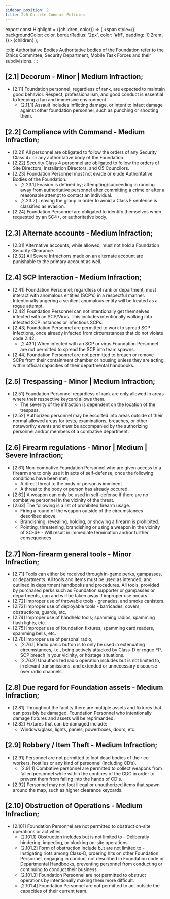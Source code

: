 ```yaml
---
sidebar_position: 2
title: 2.0 On-site Conduct Policies
---
```


export const Highlight = ({children, color}) => (
<span
style={{
      backgroundColor: color,
      borderRadius: '2px',
      color: '#fff',
      padding: '0.2rem',
    }}>
{children}
</span>
);



:::tip Authoritative Bodies
Authoritative bodies of the Foundation refer to the <Highlight color="#3d9c1a">Ethics Committee</Highlight>, <Highlight color="#7a7d80">Security Department</Highlight>, <Highlight color="#3269a8">Mobile Task Forces</Highlight> and their subdivisions.
:::

## [2.1] Decorum - <Highlight color="#403f3d">Minor</Highlight> | <Highlight color="#c29429">Medium</Highlight> Infraction;
- [2.11] Foundation personnel, regardless of rank, are expected to maintain good behavior. Respect, professionalism, and good conduct is essential to keeping a fun and immersive environment.
  - [2.11.1] Assault includes inflicting damage, or intent to infact damage against other foundation personnel, such as punching or shooting them.

## [2.2] Compliance with Command - <Highlight color="#c29429">Medium Infraction</Highlight>;
- [2.21] All personnel are obligated to follow the orders of any Security Class 4+ or any authoritative body of the Foundation. 
- [2.22] Security Class 4 personnel are obligated to follow the orders of Site Directors, Installation Directors, and O5 Councilors. 
- [2.23]  Foundation Personnel must not evade or elude Authoritative Bodies of the Foundation.
  - [2.23.1] Evasion is defined by; attempting/succeeding in running away from authoritative personnel after committing a crime or after a reasonable attempt to contact an individual. 
  - [2.23.2] Leaving the group in order to avoid a Class E sentence is classified as evasion. 
- [2.24] Foundation Personnel are obligated to identify themselves when requested by an SC4+, or authoritative body.

## [2.3] Alternate accounts - <Highlight color="#c29429">Medium Infraction</Highlight>;
- [2.31] Alternative accounts, while allowed, must not hold a Foundation Security Clearance. 
- [2.32] All Severe Infractions made on an alternate account are punishable to the primary account as well. 


## [2.4] SCP Interaction - <Highlight color="#c29429">Medium Infraction</Highlight>;
- [2.41] Foundation Personnel, regardless of rank or department, must interact with anomalous entities (SCP’s) in a respectful manner. Intentionally angering a sentient anomalous entity will be treated as a rogue attempt.
- [2.42] Foundation Personnel can not intentionally get themselves infected with an SCP/Virus. This includes intentionally walking into infected SCP instances or infectious SCPs.
- [2.43] Foundation Personnel are permitted to work to spread SCP infections, once already infected from circumstances that do not violate code 2.42.
  - [2.43.1] When infected with an SCP or virus Foundation Personnel are not permitted to spread the SCP into team spawns.
- [2.44] Foundation Personnel are not permitted to breach or remove SCPs from their containment chamber or housing unless they are acting within official capacities of their departmental handbooks.

## [2.5] Trespassing - <Highlight color="#403f3d">Minor</Highlight> | <Highlight color="#c29429">Medium Infraction</Highlight>;
- [2.51] Foundation Personnel regardless of rank are only allowed in areas where their respective keycard allows them. 
  - The severity of the infraction is dependent on the location of the trespass.
- [2.52] Authorized personnel may be escorted into areas outside of their normal allowed areas for tests, examinations, breaches, or other noteworthy events and *must* be accompanied by the authorizing personnel and/or members of a combative department. 

## [2.6] Firearm regulations - <Highlight color="#403f3d">Minor</Highlight> | <Highlight color="#c29429">Medium</Highlight> | <Highlight color="#e05122">Severe</Highlight> Infraction;
- [2.61] Non-combative Foundation Personnel who are given access to a firearm are to only use it in acts of self-defense, once the following conditions have been met;
  - A direct threat to the body or person is imminent 
  - A threat to the body or person has already occured. 
- [2.62] A weapon can only be used in self-defense if there are no combative personnel in the vicinity of the threat.
- [2.63] The following is a list of prohibited firearm usage. 
  - Firing a round of the weapon outside of the circumstances described above. 
  - Brandishing, revealing, holding, or showing a firearm is prohibited. 
  - Pointing, threatening, brandishing or using a weapon in the vicinity of SC-4+ - Will result in immediate termination and/or further consequences

## [2.7] Non-firearm general tools - <Highlight color="#403f3d">Minor Infraction</Highlight>;
- [2.71] Tools can either be received through in-game perks, gampasses, or departments. All tools and items must be used as intended, and outlined in department handbooks and procedures. All tools, provided by purchased perks such as Foundation supporter or gampasses or departments, can and will be taken away if improper use occurs.
- [2.72] Improper use of throwable tools - grenades, and smoke canisters. 
- [2.73] Improper use of deployable tools - barricades, covers, obstructions, guards, etc. 
- [2.74] Improper use of handheld tools; spamming radios, spamming flash lights, etc. 
- [2.75] Improper use of foundation fixtures; spamming card readers, spamming bells, etc.
- [2.76] Improper use of personal radio;
  - [2.76.1] Radio panic button is to only be used in extenuating circumstances, i.e., being actively attacked by Class-D or rogue FP, SCP breach in your vicinity, or hostage situations.
  - [2.76.2] Unauthorized radio operation includes but is not limited to, irrelevant transmissions, and extended or unnecessary discourse over radio channels.

## [2.8] Due regard for Foundation assets - <Highlight color="#c29429">Medium Infraction</Highlight>;
- [2.81] Throughout the facility there are multiple assets and fixtures that can possibly be damaged. Foundation Personnel who intentionally damage fixtures and assets will be reprimanded. 
- [2.82] Fixtures that can be damaged include:
  - Windows/glass, lights, panels, powerboxes, doors, etc.

## [2.9] Robbery / Item Theft - <Highlight color="#c29429">Medium Infraction</Highlight>;
- [2.91] Personnel are not permitted to loot dead bodies of their co-workers, hostiles or any kind of personnel (including CD’s).
  - [2.91.1] Combative personnel are permitted to collect weapons from fallen personnel while within the confines of the CDC in order to prevent them from falling into the hands of CD's.
- [2.92] Personnel may not loot illegal or unauthorized items that spawn around the map, such as higher clearance keycards.

## [2.10] Obstruction of Operations - <Highlight color="#c29429">Medium Infraction</Highlight>;
- [2.101] Foundation Personnel are not permitted to obstruct on-site operations or activities.
  - [2.101.1] Obstruction includes but is not limited to - Deliberatly hindering, impeding, or blocking on-site operations.
  - [2.101.2] Form of obstruction include but are not limited to - Instigating riots among Class-D, ordering hits on other Foundation Personnel, engaging in conduct not described in Foundation code or Departmental Handbooks, preventing personnel from conducting or continuing to conduct their business.
  - [2.101.3] Foundation Personnel are not permitted to obstruct operations by intentionally making them more difficult.
  - [2.101.4] Foundation Personnel are not permitted to act outside the capacities of their current team.